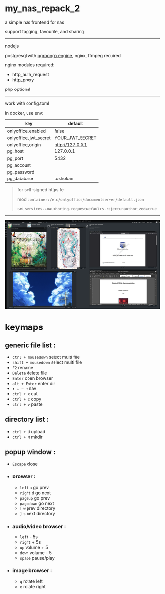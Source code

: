 # my_nas_repack_2

a simple nas frontend for nas

support tagging, favourite, and sharing

-- --
nodejs

postgresql with [pgroonga engine](https://pgroonga.github.io/), nginx, ffmpeg required

nginx modules required:

- http_auth_request
- http_proxy

php optional

-- --

work with config.toml

in docker, use env:

| key                   | default          |
|-----------------------|------------------|
| onlyoffice_enabled    | false            |
| onlyoffice_jwt_secret | YOUR_JWT_SECRET  |
| onlyoffice_origin     | http://127.0.0.1 |
| pg_host               | 127.0.0.1        |
| pg_port               | 5432             |
| pg_account            |                  |
| pg_password           |                  |
| pg_database           | toshokan         |

> for self-signed https fe
>
> mod `container:/etc/onlyoffice/documentserver/default.json`
>
> set `services.CoAuthoring.requestDefaults.rejectUnauthorized=true`

-- --

![sample](/resource/readme/img.png)

# keymaps

## generic file list :

- `ctrl + mousedown` select multi file
- `shift + mousedown` select multi file
- `F2` rename
- `Delete` delete file
- `Enter` open browser
- `alt + Enter` enter dir
- `↑ ↓ ← →` nav
- `ctrl + x` cut
- `ctrl + c` copy
- `ctrl + v` paste

## directory list :

- `ctrl + U` upload
- `ctrl + M` mkdir

## popup window :

- `Escape` close
- ### browser :
    - `left` `a` go prev
    - `right` `d` go next
    - `pageup` go prev
    - `pagedown` go next
    - `[` `w` prev directory
    - `]` `s` next directory
- ### audio/video browser :
    - `left` - 5s
    - `right` + 5s
    - `up` volume + 5
    - `down` volume - 5
    - `space` pause/play
- ### image browser :
    - `q` rotate left
    - `e` rotate right 
